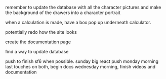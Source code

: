 remember to update the database with all the character pictures and make the background of the drawers into a character portrait

when a calculation is made, have a box pop up underneath calculator.

potentially redo how the site looks

create the documentation page

find a way to update database

push to finish sf6 when possible.
sunday big react push
monday morning last touches on both, begin docs
wednesday morning, finish videos and documentation